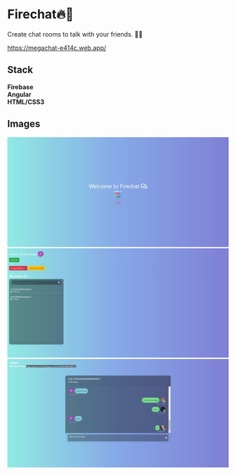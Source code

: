 # Firechat🔥💬
Create chat rooms to talk with your friends. 💬🔥

https://megachat-e414c.web.app/

## Stack

<strong>
    Firebase
</strong>
<br/>
<strong>
    Angular
</strong>
<br/>
<strong>
    HTML/CSS3
</strong>
<br/>

## Images

<img src="./src/assets/fc.JPG">
<br/>
<img src="./src/assets/fc2.JPG">
<br/>
<img src="./src/assets/fc3.JPG">






